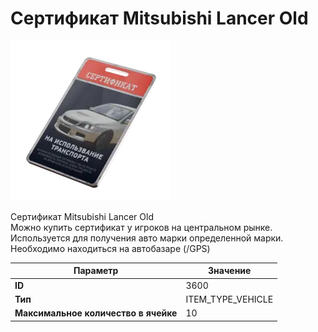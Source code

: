 # Сертификат Mitsubishi Lancer Old

![Item Image](../img/3600.webp?raw=true)

Сертификат Mitsubishi Lancer Old<br>Можно купить сертификат у игроков на центральном рынке.<br>Используется для получения авто марки определенной марки.<br>Необходимо находиться на автобазаре (/GPS)


| Параметр | Значение |
|----------|----------|
| **ID** | 3600 |
| **Тип** | ITEM_TYPE_VEHICLE |
| **Максимальное количество в ячейке** | 10 |

